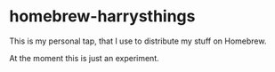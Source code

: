 # homebrew-harrysthings

This is my personal tap, that I use to distribute my stuff on Homebrew.

At the moment this is just an experiment.
